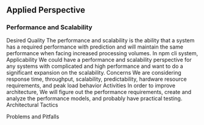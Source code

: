 #

## Applied Perspective

### Performance and Scalability

Desired Quality 
The performance and scalability is the ability that a system has a required performance with prediction and will maintain the same performance when facing increased processing volumes.
In npm cli system, 
Applicability
We could have a performance and scalability perspective for any systems with complicated and high performance and want to do a significant expansion on the scalability.
Concerns
We are considering response time, throughput, scalability, predictability, hardware resource requirements, and peak load behavior 
Activities
In order to improve architecture, We will figure out the performance requirements, create and analyze the performance models, and probably have practical testing.
Architectural Tactics
 
Problems and Pitfalls